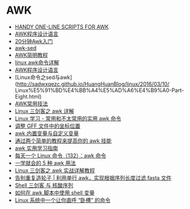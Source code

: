 # AWK

* [HANDY ONE-LINE SCRIPTS FOR AWK](http://www.pement.org/awk/awk1line.txt)
* [AWK程序设计语言](http://awk.readthedocs.org/en/latest/)
* [20分钟Awk入门](http://linux.cn/article-4857-1.html)
* [awk-sed](https://github.com/renchunxiao/awk-sed/wiki)
* [AWK简明教程](http://coolshell.cn/articles/9070.html)
* [linux awk命令详解](http://www.cnblogs.com/ggjucheng/archive/2013/01/13/2858470.html)
* [AWK程序设计语言](http://awk.readthedocs.org/en/latest/index.html)
* [Linux命令之sed与awk](http://sadwxqezc.github.io/HuangHuanBlog/linux/2016/03/10/         Linux%E5%91%BD%E4%BB%A4%E5%AD%A6%E4%B9%A0-Part-Eight.html)
* [AWK常用技法](http://blog.saymagic.cn/2016/04/24/awk-common-skills.html)
* [Linux 三剑客之 awk 详解](https://mp.weixin.qq.com/s?__biz=MzAxODI5ODMwOA==&mid=2666545074&idx=1&sn=7a6f86ae45c5e7254b71da7fcbbdef8d&chksm=80dcfb19b7ab720ff5ffc78d77092b805c54b22839e02fbf4741f06be90845552172258ac978&scene=0&xtrack=1#rd)
* [Linux 学习 - 常用和不太常用的实用 awk 命令](https://mp.weixin.qq.com/s?__biz=MzI5MTcwNjA4NQ==&mid=2247491730&idx=2&sn=3fea597e9fa23b57b966ac5481dc5cf9&chksm=ec0e2518db79ac0e071e3cc95d8a0bd246843bb7f82fc6fde28c1083e271c3424509baff4125&mpshare=1&scene=1&srcid=&sharer_sharetime=1582855978471&sharer_shareid=49bb68e4d4ad9f65af077f4e54025da0#rd)
* [调整 GFF 文件中的坐标位置](https://mp.weixin.qq.com/s?__biz=MzI1MjU5MjMzNA==&mid=2247488066&idx=1&sn=181cbf64a9c0873930cecf7790a2dd0c&chksm=e9e03be3de97b2f5a2f13ea97886cbbe83ef0419379dff47a0bf83b067abf8a28399af6df90f&mpshare=1&scene=1&srcid=&sharer_sharetime=1586560373409&sharer_shareid=49bb68e4d4ad9f65af077f4e54025da0&key=fbc37fb85bf8cbeef7c3b582b2afc47f3fa9850bd2479ce110bbc036469e77a71f7781c334f402aa3a699e3b21bea91d125289aa09d196a8aa12527cbf164e57da8b77385253fc80a088d48c7a316419&ascene=1&uin=MjEyMzUzNDk2MQ%3D%3D&devicetype=Windows+XP&version=62060841&lang=zh_CN&exportkey=AWCwNFI4xPmIWw6DruR36yU%3D&pass_ticket=l51FsyEPqvvAGTb3WL7YMFH5vmdZ5dS%2BxI%2Fox%2BxkWCgbaIhE7L2CdH%2FOJHQMlBZ4)
* [awk 内置变量与自定义变量](https://mp.weixin.qq.com/s?__biz=MzU1MDQwMTU5OQ==&mid=2247485472&idx=1&sn=99f704f426fb8c503f8f3a041dc731d2&chksm=fba06b70ccd7e2665ce20d710d4c8042dcc0187cdc4e26217c9d214c729c1cfd118eee7da2b9&mpshare=1&scene=1&srcid=&sharer_sharetime=1590999863688&sharer_shareid=49bb68e4d4ad9f65af077f4e54025da0&key=9b54f54d784b360670356f3dde58149f805d776f232402d2699d38302afc99d56da01e40133d39b0a776754358de425415e9d603736743b501997e8288c4cdf7b75db1229c134090e7fc09d38995b095&ascene=1&uin=MjEyMzUzNDk2MQ%3D%3D&devicetype=Windows+XP&version=62060841&lang=zh_CN&exportkey=AcEuaEy%2F7RX80NCMqSx%2BoYk%3D&pass_ticket=lgfK9%2BciJMGMu%2FLLmuupiZadhXYPkBkFU35LTA5aUCuy6n%2FqOu%2BUpyBYMQk6vYwk)
* [通过两个简单的教程来提高你的 awk 技能](https://linux.cn/article-12658-1.html)
* [awk 实用学习指南](https://linux.cn/article-12686-1.html)
* [每天一个 Linux 命令（132）：awk 命令](https://mp.weixin.qq.com/s?__biz=MzAxODI5ODMwOA==&mid=2666551961&idx=2&sn=241664f931fd4d374d1ec4838f3fedcb&chksm=80dc9e32b7ab1724d5370ab3fb72ddbed7956c4d03c38252b692dcd6ee3396ee66f6725a0f36&mpshare=1&scene=1&srcid=0302PRC7ncZC9umJ08crlO28&sharer_sharetime=1614657466702&sharer_shareid=49bb68e4d4ad9f65af077f4e54025da0&key=6e7650bbf447c502178a1182035d5cf95195dde93bf17deaf155fce8b79940c30a2273d053e37cca53d9ce63104e087d900dce41c0ca62dbbc102bad0d01ed898b4555a67e07c48a34ffa851ddf10c44060ec6983c2735d9e4cf725871041d5f585e7307427a5416653f15079f03b46294ac7eefa42b81e177a14c795b91fed2&ascene=1&uin=MjEyMzUzNDk2MQ%3D%3D&devicetype=Windows+7&version=62090529&lang=en&exportkey=AZ2DlaIryu1S0yOkzxziYKg%3D&pass_ticket=tgNgdkqAWVrK%2FQ8INFr4PM9vhY3X1V52uPlsD3EwjRxaqktduVwCq2bucI20BBhW&wx_header=0)
* [一学就会的 5 种 awk 用法](https://mp.weixin.qq.com/s?__biz=MjM5NjQ4MjYwMQ==&mid=2664631035&idx=1&sn=f1b7f7ed2502f5451b1b7e93b48fdb19&chksm=bdcf31bd8ab8b8ab08f97ce657ecd43c3aa6dd910b5396decca6689a7215b8063307d02297c1&mpshare=1&scene=1&srcid=0306I3ix681wA1ac1aqfp86a&sharer_sharetime=1615001397812&sharer_shareid=49bb68e4d4ad9f65af077f4e54025da0&key=9635e972a6ebf45453cae6157192bad797fce9f134bc7ae4566b82ef2b5b45efb47a2963da145ab7a1838cdb0a9771af3d1e1280f57f4552f93c92e5d360d3b0372c0d8d1f7151438c317e86cca596f3fd6b0f5acf544c0f815be85f67029357b5fc6c4dc5d4e1b0d822b12ee9b765c357d83d7e1596418c04007f41f1339f7f&ascene=1&uin=MjEyMzUzNDk2MQ%3D%3D&devicetype=Windows+7&version=62090529&lang=en&exportkey=Afdjg%2F7T7mQyObmSKy6PAZg%3D&pass_ticket=AdyeAx69iUTJpeXJPORXASRZTXdCzmjn2Ryr31P%2F6MifCALud7LQWWYZ4odM85R2&wx_header=0)
* [Linux 三剑客之 awk 实战详解教程](https://mp.weixin.qq.com/s?__biz=MzAxODI5ODMwOA==&mid=2666552737&idx=3&sn=38d702ca7cb4cedcb67bbd7b4aaeb67c&chksm=80dc990ab7ab101c8c65ccbf03e7464a53151a82cb5501184a41b10300e1ae6b7dcd49f9ec1e&mpshare=1&scene=1&srcid=0324EzwJs6somtiNVQ6yQKEP&sharer_sharetime=1616558078959&sharer_shareid=49bb68e4d4ad9f65af077f4e54025da0&key=439c3bdce1be78fb79cf2aa7adcf71131937e6f9569f16131976a18ba5977b7892b201a17987870e42d0adde18cb20baad53f337f95df74625c835ad7ccee356c187f959a4ae16347b3aa6feab65d5f8dfdf0eeb5849b46f0bd3933a71a53eb51e7b7bcc15618ce2b80d8864a3f29629408ca24222fc88fc02215360f000dde7&ascene=1&uin=MjEyMzUzNDk2MQ%3D%3D&devicetype=Windows+7&version=62090529&lang=en&exportkey=ARRpCmn3pEE8zU4BfeZPNvQ%3D&pass_ticket=R4gA6eQQe7YgMLebrWgsKJMiRaSVZvJloUg0E%2BvBswneey7d4wJxjToFbns98nxT&wx_header=0)
* [告别重复造轮子 | 利用单行 awk，实现根据序列长度过滤 fasta 文件](https://mp.weixin.qq.com/s/P_0QnIOz5ITonnI4P1O7oQ)
* [Shell 三剑客 与 核酸序列](https://mp.weixin.qq.com/s/soRzCzFSpRtGKNM2UBxM4g)
* [如何在 awk 脚本中使用 shell 变量](https://mp.weixin.qq.com/s/8s7v-dHqTHyhJGsjHiGjvw)
* [Linux 系统中一个让你直呼 “卧槽” 的命令](https://mp.weixin.qq.com/s/NUx3f4vDsM0UWqbz12Gbnw)

